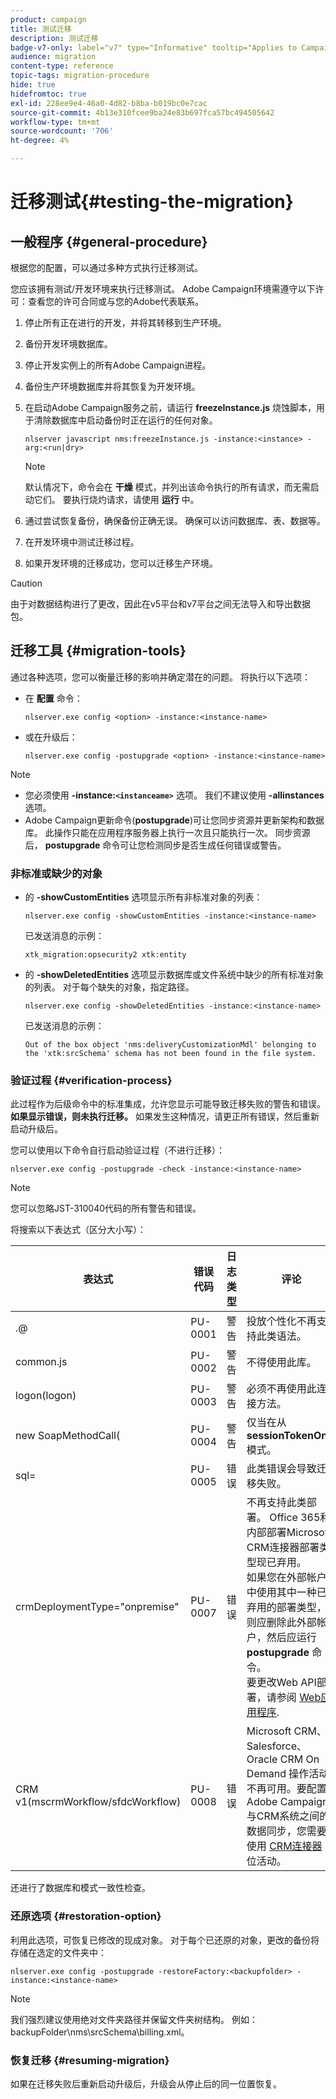 ```yaml
---
product: campaign
title: 测试迁移
description: 测试迁移
badge-v7-only: label="v7" type="Informative" tooltip="Applies to Campaign Classic v7 only"
audience: migration
content-type: reference
topic-tags: migration-procedure
hide: true
hidefromtoc: true
exl-id: 228ee9e4-46a0-4d82-b8ba-b019bc0e7cac
source-git-commit: 4b13e310fcee9ba24e83b697fca57bc494505642
workflow-type: tm+mt
source-wordcount: '706'
ht-degree: 4%

---
```


# 迁移测试{#testing-the-migration}



## 一般程序 {#general-procedure}

根据您的配置，可以通过多种方式执行迁移测试。

您应该拥有测试/开发环境来执行迁移测试。 Adobe Campaign环境需遵守以下许可：查看您的许可合同或与您的Adobe代表联系。

1. 停止所有正在进行的开发，并将其转移到生产环境。
1. 备份开发环境数据库。
1. 停止开发实例上的所有Adobe Campaign进程。
1. 备份生产环境数据库并将其恢复为开发环境。
1. 在启动Adobe Campaign服务之前，请运行 **freezeInstance.js** 烧蚀脚本，用于清除数据库中启动备份时正在运行的任何对象。

   ```
   nlserver javascript nms:freezeInstance.js -instance:<instance> -arg:<run|dry>
   ```

   >[!NOTE]
   >
   >默认情况下，命令会在 **干燥** 模式，并列出该命令执行的所有请求，而无需启动它们。 要执行烧灼请求，请使用 **运行** 中。

1. 通过尝试恢复备份，确保备份正确无误。 确保可以访问数据库、表、数据等。
1. 在开发环境中测试迁移过程。
1. 如果开发环境的迁移成功，您可以迁移生产环境。

>[!CAUTION]
>
>由于对数据结构进行了更改，因此在v5平台和v7平台之间无法导入和导出数据包。


## 迁移工具 {#migration-tools}

通过各种选项，您可以衡量迁移的影响并确定潜在的问题。 将执行以下选项：

* 在 **配置** 命令：

   ```
   nlserver.exe config <option> -instance:<instance-name>
   ```

* 或在升级后：

   ```
   nlserver.exe config -postupgrade <option> -instance:<instance-name>
   ```

>[!NOTE]
>
>* 您必须使用 **-instance:`<instanceame>`** 选项。 我们不建议使用 **-allinstances** 选项。
>* Adobe Campaign更新命令(**postupgrade**)可让您同步资源并更新架构和数据库。 此操作只能在应用程序服务器上执行一次且只能执行一次。 同步资源后， **postupgrade** 命令可让您检测同步是否生成任何错误或警告。


### 非标准或缺少的对象

* 的 **-showCustomEntities** 选项显示所有非标准对象的列表：

   ```
   nlserver.exe config -showCustomEntities -instance:<instance-name>
   ```

   已发送消息的示例：

   ```
   xtk_migration:opsecurity2 xtk:entity
   ```

* 的 **-showDeletedEntities** 选项显示数据库或文件系统中缺少的所有标准对象的列表。 对于每个缺失的对象，指定路径。

   ```
   nlserver.exe config -showDeletedEntities -instance:<instance-name>
   ```

   已发送消息的示例：

   ```
   Out of the box object 'nms:deliveryCustomizationMdl' belonging to the 'xtk:srcSchema' schema has not been found in the file system.
   ```

### 验证过程 {#verification-process}

此过程作为后级命令中的标准集成，允许您显示可能导致迁移失败的警告和错误。 **如果显示错误，则未执行迁移。** 如果发生这种情况，请更正所有错误，然后重新启动升级后。

您可以使用以下命令自行启动验证过程（不进行迁移）：

```
nlserver.exe config -postupgrade -check -instance:<instance-name>
```

>[!NOTE]
>
>您可以忽略JST-310040代码的所有警告和错误。

将搜索以下表达式（区分大小写）：

<table> 
 <thead> 
  <tr> 
   <th> 表达式<br /> </th> 
   <th> 错误代码<br /> </th> 
   <th> 日志类型<br /> </th> 
   <th> 评论<br /> </th> 
  </tr> 
 </thead> 
 <tbody> 
  <tr> 
   <td> .@<br /> </td> 
   <td> PU-0001<br /> </td> 
   <td> 警告<br /> </td> 
   <td> 投放个性化不再支持此类语法。 <br /> </td> 
  </tr> 
  <tr> 
   <td> common.js<br /> </td> 
   <td> PU-0002<br /> </td> 
   <td> 警告<br /> </td> 
   <td> 不得使用此库。<br /> </td> 
  </tr> 
  <tr> 
   <td> logon(logon)<br /> </td> 
   <td> PU-0003<br /> </td> 
   <td> 警告<br /> </td> 
   <td> 必须不再使用此连接方法。<br /> </td> 
  </tr> 
  <tr> 
   <td> new SoapMethodCall(<br /> </td> 
   <td> PU-0004<br /> </td> 
   <td> 警告<br /> </td> 
   <td> 仅当在从 <strong>sessionTokenOnly</strong> 模式。<br /> </td> 
  </tr> 
  <tr> 
   <td> sql=<br /> </td> 
   <td> PU-0005<br /> </td> 
   <td> 错误<br /> </td> 
   <td> 此类错误会导致迁移失败。<br /> </td> 
  </tr> 
  <tr> 
   <td> crmDeploymentType="onpremise"<br /> </td> 
   <td> PU-0007<br /> </td> 
   <td> 错误<br /> </td> 
   <td> 不再支持此类部署。 Office 365和内部部署Microsoft CRM连接器部署类型现已弃用。 
   </br>如果您在外部帐户中使用其中一种已弃用的部署类型，则应删除此外部帐户，然后应运行 <b>postupgrade</b> 命令。 
   </br>要更改Web API部署，请参阅 <a href="../../platform/using/crm-ms-dynamics.md#configure-acc-for-microsoft" target="_blank">Web应用程序</a>.<br /> </td>
  </tr> 
  <tr> 
   <td> CRM v1(mscrmWorkflow/sfdcWorkflow)<br /> </td> 
   <td> PU-0008<br /> </td> 
   <td> 错误<br /> </td> 
   <td> Microsoft CRM、Salesforce、Oracle CRM On Demand 操作活动不再可用。要配置Adobe Campaign与CRM系统之间的数据同步，您需要使用 <a href="../../workflow/using/crm-connector.md" target="_blank">CRM连接器</a> 定位活动。<br /> </td>
  </tr> 
 </tbody> 
</table>

还进行了数据库和模式一致性检查。

### 还原选项 {#restoration-option}

利用此选项，可恢复已修改的现成对象。 对于每个已还原的对象，更改的备份将存储在选定的文件夹中：

```
nlserver.exe config -postupgrade -restoreFactory:<backupfolder> -instance:<instance-name>
```

>[!NOTE]
>
>我们强烈建议使用绝对文件夹路径并保留文件夹树结构。 例如：backupFolder\nms\srcSchema\billing.xml。

### 恢复迁移 {#resuming-migration}

如果在迁移失败后重新启动升级后，升级会从停止后的同一位置恢复。
